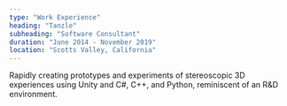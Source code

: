 ```yaml
---
type: "Work Experience"
heading: "Tanzle"
subheading: "Software Consultant"
duration: "June 2014 - November 2019"
location: "Scotts Valley, California"
---
```


Rapidly creating prototypes and experiments of stereoscopic 3D experiences using Unity and C#, C++, and Python, reminiscent of an R&D environment.
